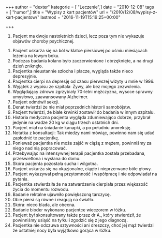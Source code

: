 +++
author = "dexter"
kategorie = [ "Leczenie",]
date = "2010-12-08"
tags = [ "humor",]
title = "Wypisy z kart pacjentów"
url = "/2010/12/08/wypisy-z-kart-pacjentow/"
lastmod = "2016-11-19T15:19:25+00:00"

+++

1. Pacjent ma dwoje nastoletnich dzieci, lecz poza tym nie wykazuje objawów choroby psychicznej.
<!-- more -->
1. Pacjent uskarża się na ból w klatce piersiowej po ośmiu miesiącach leżenia na lewym boku.
1. Podczas badania kolano było zaczerwienione i obrzęknięte, a na drugi dzień zniknęło.
1. Pacjentka nieustannie szlocha i płacze, wygląda także nieco depresyjnie.
1. Pacjentka cierpi na depresję od czasu pierwszej wizyty u mnie w 1996.
1. Wyjątek z wypisu ze szpitala: Żywy, ale bez mojego zezwolenia.
1. Wyglądający zdrowo zgrzybiały 70-letni mężczyzna, wysoce sprawny umysłowo, zaawansowany Alzheimer.
1. Pacjent odmówił sekcji.
1. Denat twierdzi że nie miał poprzednich historii samobójstw.
1. Pacjent twierdzi, że białe krwinki zostawił do badania w innym szpitalu.
1. Historia medyczna pacjenta wygląda zdumiewająco dobrze, przybrał jedynie na wadze 20 kg w ciągu trzech ostatnich dni.
1. Pacjent miał na śniadanie kanapki, a po południu anoreksję.
1. Notatka z konsultacji: Tak miedzy nami mówiąc, powinno nam się udać zapłodnić te pacjentkę.
1. Ponieważ pacjentka nie może zajść w ciążę z mężem, powinniśmy za niego nad nią popracować.
1. Przebywając na intensywnej terapii pacjentka została przebadana, prześwietlona i wysłana do domu.
1. Skóra pacjenta pozostała sucha i wilgotna.
1. Pacjent uskarża się na okazjonalne, ciągłe i nieprzerwane bóle głowy.
1. Pacjent wykazywał pełną przytomność i współpracę i nie odpowiadał na pytania.
1. Pacjentka stwierdziła że na zatwardzenie cierpiała przez większość życia do momentu rozwodu.
1. Badanie rektalne ujawniło powiększoną tarczycę.
1. Obie piersi są równe i reagują na światło.
1. Skóra: nieco blada, ale obecna.
1. Badanie bioder wykonano pacjentce wieczorem w łóżku.
1. Pacjent był skonsultowany także przez dr A., który stwierdził, że powinniśmy usiąść na tyłku i zgodzić się z jego diagnozą.
1. Pacjentka nie odczuwa sztywności ani dreszczy, choć jej mąż twierdzi że ostatniej nocy była wyjątkowo gorąca w łóżku.
